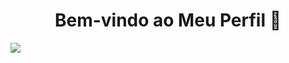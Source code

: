 <!-- Título -->
<h1 align="center">Bem-vindo ao Meu Perfil 👋</h1>

<picture>
  <source
    srcset="https://github-readme-stats.vercel.app/api?username=vinimanfrin&show_icons=true&theme=dark"
    media="(prefers-color-scheme: dark)"
  />
  <source
    srcset="https://github-readme-stats.vercel.app/api?username=vinimanfrin&show_icons=true"
    media="(prefers-color-scheme: light), (prefers-color-scheme: no-preference)"
  />
  <img src="https://github-readme-stats.vercel.app/api?username=vinimanfrin&show_icons=true" />
</picture>

